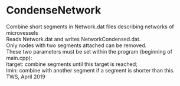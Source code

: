 CondenseNetwork
===============
Combine short segments in Network.dat files describing networks of microvessels  
Reads Network.dat and writes NetworkCondensed.dat.  
Only nodes with two segments attached can be removed.  
These two parameters must be set within the program (beginning of main.cpp):   
   ltarget: combine segments until this target is reached;  
   lmin: combine with another segment if a segment is shorter than this.  
TWS, April 2019
